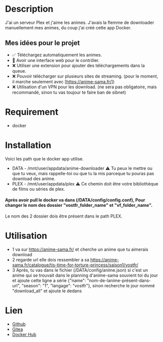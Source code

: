 # Description 
J'ai un serveur Plex et j'aime les animes. J'avais la flemme de downloader manuellement mes animes, du coup j'ai créé cette app Docker.

## Mes idées pour le projet

- ✅ Téléchargez automatiquement les animes.
- 🔨 Avoir une interface web pour le contrôler.
- ❌ Utiliser une extension pour ajouter des téléchargements dans la queue.
- ❌ Pouvoir télécharger sur plusieurs sites de streaming. (pour le moment, il marche seulement avec [https://anime-sama.fr/]) 
- ❌ Utilisation d'un VPN pour les download. (ne sera pas obligatoire, mais recommandé, sinon tu vas toujour te faire ban de sibnet)


# Requirement 

- docker


# Installation 

Voici les path que le docker app utilise.

- DATA - /mnt/user/appdata/anime-downloader ⚠️ Tu peux le mettre ou que tu veux, mais rappelle-toi ou que tu la mis parceque tu pouras pas download des anime.
- PLEX - /mnt/user/appdata/plex ⚠️ Ce chemin doit être votre bibliothèque de films ou séries de plex.

#### Après avoir pull le docker va dans (/DATA/config/config.conf), Pour changer le nom des dossier "vostfr_folder_name" et "vf_folder_name". 
Le nom des 2 dossier dois être présent dans le path PLEX.

# Utilisation 

- 1 va sur https://anime-sama.fr/ et cherche un anime que tu aimerais download 
- 2 regarde url elle dois ressembler a sa https://anime-sama.fr/catalogue/tis-time-for-torture-princess/saison1/vostfr/
- 3 Après, tu vas dans le fichier (/DATA/config/anime.json) si c'est un anime qui se trouvait dans le planning d'anime-sama souvient toi du jour et ajoute cette ligne a série {"name": "nom-de-lanime-présent-dans-url", "season": "1", "langage": "vostfr"}, sinon recherche le jour nommé "download_all" et ajoute le dedans


# Lien

- [Github](https://github.com/maddoxtes1/Plex-Anime-Downloader)
- [Gitea](https://git.maddoxserv.com/maddox/Plex-Anime-Downloader)
- [Docker Hub](https://hub.docker.com/r/maddoxtes/anime-sama_downloader)